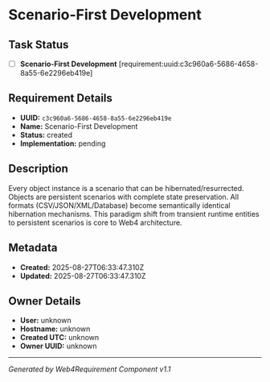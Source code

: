 # Scenario-First Development

## Task Status
- [ ] **Scenario-First Development** [requirement:uuid:c3c960a6-5686-4658-8a55-6e2296eb419e]

## Requirement Details

- **UUID:** `c3c960a6-5686-4658-8a55-6e2296eb419e`
- **Name:** Scenario-First Development
- **Status:** created
- **Implementation:** pending

## Description

Every object instance is a scenario that can be hibernated/resurrected. Objects are persistent scenarios with complete state preservation. All formats (CSV/JSON/XML/Database) become semantically identical hibernation mechanisms. This paradigm shift from transient runtime entities to persistent scenarios is core to Web4 architecture.

## Metadata

- **Created:** 2025-08-27T06:33:47.310Z
- **Updated:** 2025-08-27T06:33:47.310Z

## Owner Details

- **User:** unknown
- **Hostname:** unknown
- **Created UTC:** unknown
- **Owner UUID:** unknown

---

*Generated by Web4Requirement Component v1.1*